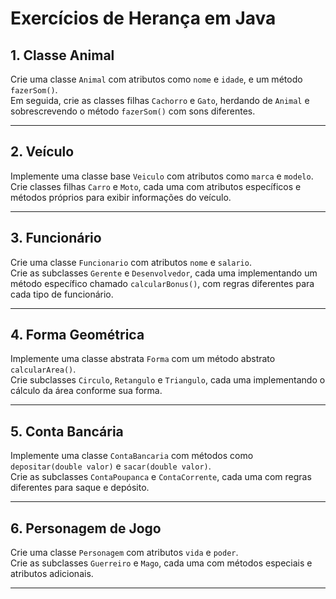 # Exercícios de Herança em Java

## 1. Classe Animal
Crie uma classe `Animal` com atributos como `nome` e `idade`, e um método `fazerSom()`.  
Em seguida, crie as classes filhas `Cachorro` e `Gato`, herdando de `Animal` e sobrescrevendo o método `fazerSom()` com sons diferentes.

---

## 2. Veículo
Implemente uma classe base `Veiculo` com atributos como `marca` e `modelo`.  
Crie classes filhas `Carro` e `Moto`, cada uma com atributos específicos e métodos próprios para exibir informações do veículo.

---

## 3. Funcionário
Crie uma classe `Funcionario` com atributos `nome` e `salario`.  
Crie as subclasses `Gerente` e `Desenvolvedor`, cada uma implementando um método específico chamado `calcularBonus()`, com regras diferentes para cada tipo de funcionário.

---

## 4. Forma Geométrica
Implemente uma classe abstrata `Forma` com um método abstrato `calcularArea()`.  
Crie subclasses `Circulo`, `Retangulo` e `Triangulo`, cada uma implementando o cálculo da área conforme sua forma.

---

## 5. Conta Bancária
Implemente uma classe `ContaBancaria` com métodos como `depositar(double valor)` e `sacar(double valor)`.  
Crie as subclasses `ContaPoupanca` e `ContaCorrente`, cada uma com regras diferentes para saque e depósito.

---

## 6. Personagem de Jogo
Crie uma classe `Personagem` com atributos `vida` e `poder`.  
Crie as subclasses `Guerreiro` e `Mago`, cada uma com métodos especiais e atributos adicionais.

---